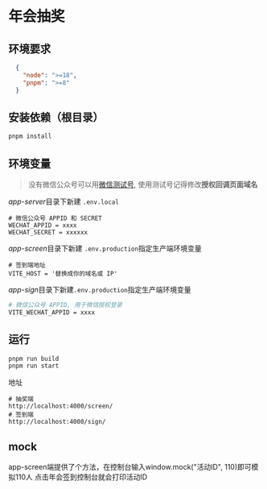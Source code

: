 # 年会抽奖

## 环境要求

```json
  {
    "node": ">=18",
    "pnpm": ">=8"
  }
```

## 安装依赖（根目录）
```bash
pnpm install
```

## 环境变量

> 没有微信公众号可以用[微信测试号](https://mp.weixin.qq.com/debug/cgi-bin/sandboxinfo?action=showinfo&t=sandbox/index),
> 使用测试号记得修改**授权回调页面域名**

*app-server*目录下新建 ``.env.local``
```
# 微信公众号 APPID 和 SECRET
WECHAT_APPID = xxxx
WECHAT_SECRET = xxxxxx
```

*app-screen*目录下新建 ``.env.production``指定生产端环境变量
```
# 签到端地址
VITE_HOST = '替换成你的域名或 IP'
```

*app-sign*目录下新建``.env.production``指定生产端环境变量
```bash
# 微信公众号 APPID, 用于微信授权登录
VITE_WECHAT_APPID = xxxx
```

## 运行
```bash
pnpm run build
pnpm run start
```

地址
```
# 抽奖端
http://localhost:4000/screen/
# 签到端
http://localhost:4000/sign/
```

## mock

app-screen端提供了个方法，在控制台输入window.mock("活动ID", 110)即可模拟110人
点击年会签到控制台就会打印活动ID
